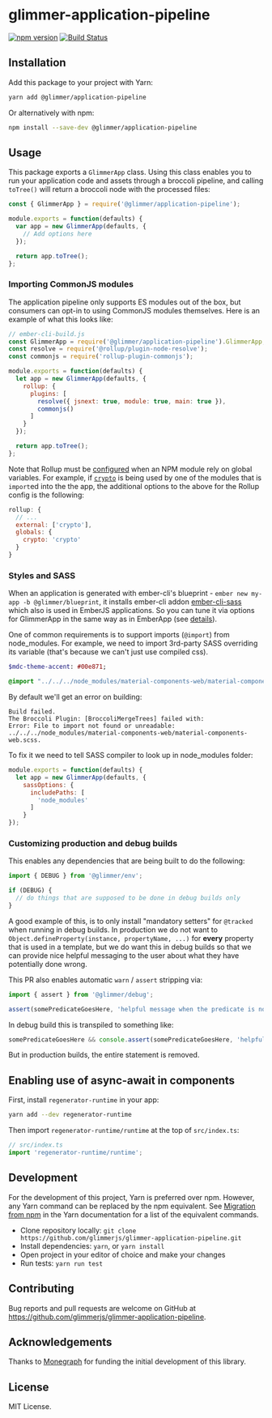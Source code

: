 # glimmer-application-pipeline

[![npm version](https://badge.fury.io/js/%40glimmer%2Fapplication-pipeline.svg)](https://badge.fury.io/js/%40glimmer%2Fapplication-pipeline)
[![Build Status](https://secure.travis-ci.org/glimmerjs/glimmer-application-pipeline.svg?branch=master)](http://travis-ci.org/glimmerjs/glimmer-application-pipeline)

## Installation

Add this package to your project with Yarn:

```bash
yarn add @glimmer/application-pipeline
```

Or alternatively with npm:

```bash
npm install --save-dev @glimmer/application-pipeline
```

## Usage

This package exports a `GlimmerApp` class.
Using this class enables you to run your application code and assets through a broccoli pipeline, and calling `toTree()` will return a broccoli node with the processed files:

```javascript
const { GlimmerApp } = require('@glimmer/application-pipeline');

module.exports = function(defaults) {
  var app = new GlimmerApp(defaults, {
    // Add options here
  });

  return app.toTree();
};
```

### Importing CommonJS modules

The application pipeline only supports ES modules out of the box, but consumers can opt-in to using CommonJS modules themselves.
Here is an example of what this looks like:

```javascript
// ember-cli-build.js
const GlimmerApp = require('@glimmer/application-pipeline').GlimmerApp;
const resolve = require('@rollup/plugin-node-resolve');
const commonjs = require('rollup-plugin-commonjs');

module.exports = function(defaults) {
  let app = new GlimmerApp(defaults, {
    rollup: {
      plugins: [
        resolve({ jsnext: true, module: true, main: true }),
        commonjs()
      ]
    }
  });

  return app.toTree();
};
```

Note that Rollup must be [configured](https://github.com/rollup/rollup/wiki/JavaScript-API) when an NPM module rely on global variables. For example, if [`crypto`](https://developer.mozilla.org/en-US/docs/Web/API/Window/crypto) is being used by one of the modules that is `import`ed into the the app, the additional options to the above for the Rollup config is the following:

```js
rollup: {
  // ...
  external: ['crypto'],
  globals: {
    crypto: 'crypto'
  }
}
```

### Styles and SASS
When an application is generated with ember-cli's blueprint - `ember new my-app -b @glimmer/blueprint`, it installs ember-cli addon [ember-cli-sass](https://www.npmjs.com/package/ember-cli-sass) which also is used in EmberJS applications. So you can tune it via options for GlimmerApp in the same way as in EmberApp (see [details](https://ember-cli.com/user-guide/#scsssass)).

One of common requirements is to support imports (`@import`) from node_modules.
For example, we need to import 3rd-party SASS overriding its variable (that's because we can't just use compiled css).

```sass
$mdc-theme-accent: #00e871;

@import "../../../node_modules/material-components-web/material-components-web.scss";
```

By default we'll get an error on building:
```
Build failed.
The Broccoli Plugin: [BroccoliMergeTrees] failed with:
Error: File to import not found or unreadable: ../../../node_modules/material-components-web/material-components-web.scss.
```
To fix it we need to tell SASS compiler to look up in node_modules folder:
```js
module.exports = function(defaults) {
  let app = new GlimmerApp(defaults, {
    sassOptions: {
      includePaths: [
        'node_modules'
      ]
    }
});
```

### Customizing production and debug builds

This enables any dependencies that are being built to do the following:

```js
import { DEBUG } from '@glimmer/env';

if (DEBUG) {
  // do things that are supposed to be done in debug builds only
}
```

A good example of this, is to only install "mandatory setters" for `@tracked` when running in debug builds. In production we do not want to `Object.defineProperty(instance, propertyName, ...)` for **every** property that is used in a template, but we do want this in debug builds so that we can provide nice helpful messaging to the user about what they have potentially done wrong.

This PR also enables automatic `warn` / `assert` stripping via:

```js
import { assert } from '@glimmer/debug';

assert(somePredicateGoesHere, 'helpful message when the predicate is not true');
```

In debug build this is transpiled to something like:

```js
somePredicateGoesHere && console.assert(somePredicateGoesHere, 'helpful message when the predicate is not true');
```

But in production builds, the entire statement is removed.

## Enabling use of async-await in components

First, install `regenerator-runtime` in your app:

```bash
yarn add --dev regenerator-runtime
```

Then import `regenerator-runtime/runtime` at the top of `src/index.ts`:

```javascript
// src/index.ts
import 'regenerator-runtime/runtime';
```

## Development

For the development of this project, Yarn is preferred over npm. However, any Yarn command can be replaced by the npm equivalent.
See [Migration from npm](https://yarnpkg.com/lang/en/docs/migrating-from-npm/) in the Yarn documentation for a list of the equivalent commands.

* Clone repository locally: `git clone https://github.com/glimmerjs/glimmer-application-pipeline.git`
* Install dependencies: `yarn`, or `yarn install`
* Open project in your editor of choice and make your changes
* Run tests: `yarn run test`

## Contributing

Bug reports and pull requests are welcome on GitHub at https://github.com/glimmerjs/glimmer-application-pipeline.

## Acknowledgements

Thanks to [Monegraph](http://monegraph.com) for funding the initial development
of this library.

## License

MIT License.

